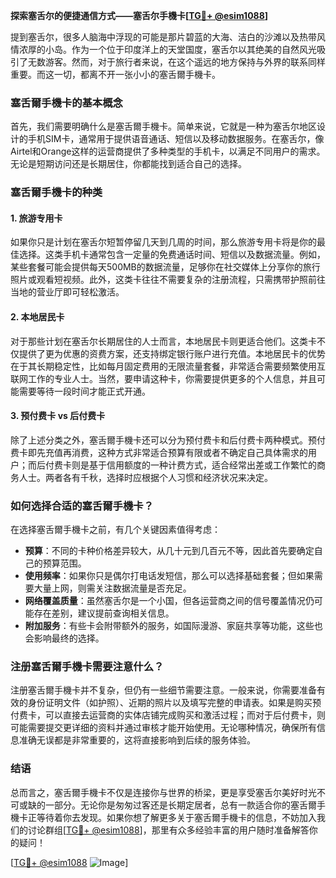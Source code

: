 **探索塞舌尔的便捷通信方式——塞舌尔手機卡[[TG💪+ @esim1088](https://t.me/s/esim1088)]**

提到塞舌尔，很多人脑海中浮现的可能是那片碧蓝的大海、洁白的沙滩以及热带风情浓厚的小岛。作为一个位于印度洋上的天堂国度，塞舌尔以其绝美的自然风光吸引了无数游客。然而，对于旅行者来说，在这个遥远的地方保持与外界的联系同样重要。而这一切，都离不开一张小小的塞舌爾手機卡。

### 塞舌爾手機卡的基本概念

首先，我们需要明确什么是塞舌爾手機卡。简单来说，它就是一种为塞舌尔地区设计的手机SIM卡，通常用于提供语音通话、短信以及移动数据服务。在塞舌尔，像Airtel和Orange这样的运营商提供了多种类型的手机卡，以满足不同用户的需求。无论是短期访问还是长期居住，你都能找到适合自己的选择。

### 塞舌爾手機卡的种类

#### 1. **旅游专用卡**
如果你只是计划在塞舌尔短暂停留几天到几周的时间，那么旅游专用卡将是你的最佳选择。这类手机卡通常包含一定量的免费通话时间、短信以及数据流量。例如，某些套餐可能会提供每天500MB的数据流量，足够你在社交媒体上分享你的旅行照片或观看短视频。此外，这类卡往往不需要复杂的注册流程，只需携带护照前往当地的营业厅即可轻松激活。

#### 2. **本地居民卡**
对于那些计划在塞舌尔长期居住的人士而言，本地居民卡则更适合他们。这类卡不仅提供了更为优惠的资费方案，还支持绑定银行账户进行充值。本地居民卡的优势在于其长期稳定性，比如每月固定费用的无限流量套餐，非常适合需要频繁使用互联网工作的专业人士。当然，要申请这种卡，你需要提供更多的个人信息，并且可能需要等待一段时间才能正式开通。

#### 3. **预付费卡 vs 后付费卡**
除了上述分类之外，塞舌爾手機卡还可以分为预付费卡和后付费卡两种模式。预付费卡即先充值再消费，这种方式非常适合预算有限或者不确定自己具体需求的用户；而后付费卡则是基于信用额度的一种计费方式，适合经常出差或工作繁忙的商务人士。两者各有千秋，选择时应根据个人习惯和经济状况来决定。

### 如何选择合适的塞舌爾手機卡？

在选择塞舌爾手機卡之前，有几个关键因素值得考虑：

- **预算**：不同的卡种价格差异较大，从几十元到几百元不等，因此首先要确定自己的预算范围。
- **使用频率**：如果你只是偶尔打电话发短信，那么可以选择基础套餐；但如果需要大量上网，则需关注数据流量是否充足。
- **网络覆盖质量**：虽然塞舌尔是一个小国，但各运营商之间的信号覆盖情况仍可能存在差别，建议提前查询相关信息。
- **附加服务**：有些卡会附带额外的服务，如国际漫游、家庭共享等功能，这些也会影响最终的选择。

### 注册塞舌爾手機卡需要注意什么？

注册塞舌爾手機卡并不复杂，但仍有一些细节需要注意。一般来说，你需要准备有效的身份证明文件（如护照）、近期的照片以及填写完整的申请表。如果是购买预付费卡，可以直接去运营商的实体店铺完成购买和激活过程；而对于后付费卡，则可能需要提交更详细的资料并通过审核才能开始使用。无论哪种情况，确保所有信息准确无误都是非常重要的，这将直接影响到后续的服务体验。

### 结语

总而言之，塞舌爾手機卡不仅是连接你与世界的桥梁，更是享受塞舌尔美好时光不可或缺的一部分。无论你是匆匆过客还是长期定居者，总有一款适合你的塞舌爾手機卡正等待着你去发现。如果你想了解更多关于塞舌爾手機卡的信息，不妨加入我们的讨论群组[[TG💪+ @esim1088](https://t.me/s/esim1088)]，那里有众多经验丰富的用户随时准备解答你的疑问！

[[TG💪+ @esim1088](https://t.me/s/esim1088) ![Image](https://i.postimg.cc/4NQfJmqS/Snipaste-2025-05-13-00-14-12.png)]